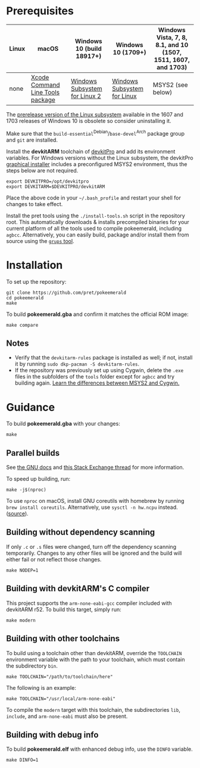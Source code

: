 # Prerequisites

| Linux | macOS | Windows 10 (build 18917+) | Windows 10 (1709+) | Windows Vista, 7, 8, 8.1, and 10 (1507, 1511, 1607, and 1703)
| ----- | ----- | ------------------------- | ------------------ | ---------------------------------------------------------
| none | [Xcode Command Line Tools package][xcode] | [Windows Subsystem for Linux 2][wsl2] | [Windows Subsystem for Linux][wsl] | MSYS2 (see below)

[xcode]: https://developer.apple.com/library/archive/technotes/tn2339/_index.html#//apple_ref/doc/uid/DTS40014588-CH1-DOWNLOADING_COMMAND_LINE_TOOLS_IS_NOT_AVAILABLE_IN_XCODE_FOR_MACOS_10_9__HOW_CAN_I_INSTALL_THEM_ON_MY_MACHINE_
[wsl2]: https://docs.microsoft.com/windows/wsl/wsl2-install
[wsl]: https://docs.microsoft.com/windows/wsl/install-win10

The [prerelease version of the Linux subsystem](https://docs.microsoft.com/windows/wsl/install-legacy) available in the 1607 and 1703 releases of Windows 10 is obsolete so consider uninstalling it.

Make sure that the <code>build-essential</code><sup>Debian</sup>/<code>base-devel</code><sup>Arch</sup> package group and `git` are installed.

Install the **devkitARM** toolchain of [devkitPro](https://devkitpro.org/wiki/Getting_Started) and add its environment variables. For Windows versions without the Linux subsystem, the devkitPro [graphical installer](https://github.com/devkitPro/installer/releases) includes a preconfigured MSYS2 environment, thus the steps below are not required.

	export DEVKITPRO=/opt/devkitpro
	export DEVKITARM=$DEVKITPRO/devkitARM

Place the above code in your `~/.bash_profile` and restart your shell for changes to take effect.

Install the pret tools using the `./install-tools.sh` script in the repository root. This automatically downloads & installs precompiled binaries for your current platform of all the tools used to compile pokeemerald, including `agbcc`. Alternatively, you can easily build, package and/or install them from source using the [`grups` tool](https://code.caveoforig.in/fhtk/grups).

# Installation

To set up the repository:

	git clone https://github.com/pret/pokeemerald
	cd pokeemerald
	make

To build **pokeemerald.gba** and confirm it matches the official ROM image:

	make compare

## Notes

- Verify that the `devkitarm-rules` package is installed as well; if not, install it by running `sudo dkp-pacman -S devkitarm-rules`.
- If the repository was previously set up using Cygwin, delete the `.exe` files in the subfolders of the `tools` folder except for `agbcc` and try building again. [Learn the differences between MSYS2 and Cygwin.](https://github.com/msys2/msys2/wiki/How-does-MSYS2-differ-from-Cygwin)

# Guidance

To build **pokeemerald.gba** with your changes:

	make

## Parallel builds

See [the GNU docs](https://www.gnu.org/software/make/manual/html_node/Parallel.html) and [this Stack Exchange thread](https://unix.stackexchange.com/questions/208568) for more information.

To speed up building, run:

	make -j$(nproc)

To use `nproc` on macOS, install GNU coreutils with homebrew by running `brew install coreutils`. Alternatively, use `sysctl -n hw.ncpu` instead. ([source](https://stackoverflow.com/questions/1715580)).

## Building without dependency scanning

If only `.c` or `.s` files were changed, turn off the dependency scanning temporarily. Changes to any other files will be ignored and the build will either fail or not reflect those changes.

	make NODEP=1

## Building with devkitARM's C compiler

This project supports the `arm-none-eabi-gcc` compiler included with devkitARM r52. To build this target, simply run:

	make modern

## Building with other toolchains

To build using a toolchain other than devkitARM, override the `TOOLCHAIN` environment variable with the path to your toolchain, which must contain the subdirectory `bin`.

	make TOOLCHAIN="/path/to/toolchain/here"

The following is an example:

	make TOOLCHAIN="/usr/local/arm-none-eabi"

To compile the `modern` target with this toolchain, the subdirectories `lib`, `include`, and `arm-none-eabi` must also be present.

## Building with debug info

To build **pokeemerald.elf** with enhanced debug info, use the `DINFO` variable.

	make DINFO=1

